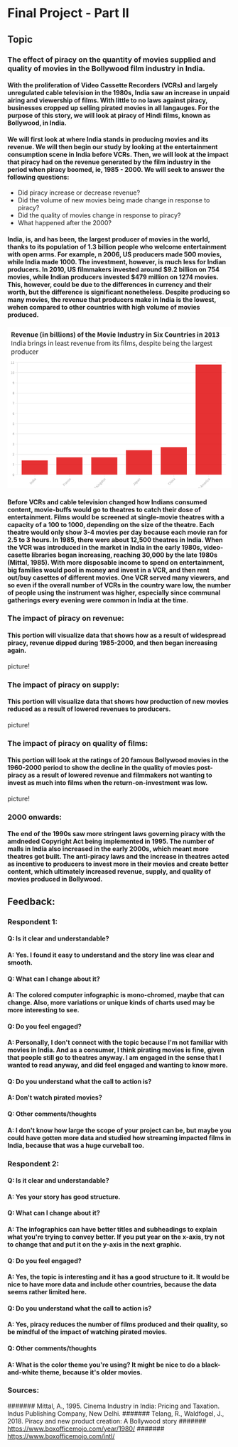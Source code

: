 # Final Project - Part II

## Topic 

### The effect of piracy on the quantity of movies supplied and quality of movies in the Bollywood film industry in India. 

#### With the proliferation of Video Cassette Recorders (VCRs) and largely unregulated cable television in the 1980s, India saw an increase in unpaid airing and viewership of films. With little to no laws against piracy, businesses cropped up selling pirated movies in all langauges. For the purpose of this story, we will look at piracy of Hindi films, known as Bollywood, in India. 

#### We will first look at where India stands in producing movies and its revenue. We will then begin our study by looking at the entertainment consumption scene in India before VCRs. Then, we will look at the impact that piracy had on the revenue generated by the film industry in the period when piracy boomed, ie, 1985 - 2000. We will seek to answer the following questions: 
* Did piracy increase or decrease revenue? 
* Did the volume of new movies being made change in response to piracy? 
* Did the quality of movies change in response to piracy? 
* What happened after the 2000?

#### India, is, and has been, the largest producer of movies in the world, thanks to its population of 1.3 billion people who welcome entertainment with open arms. For example, n 2006, US producers made 500 movies, while India made 1000. The investment, however, is much less for Indian producers. In 2010, US filmmakers invested around $9.2 billion on 754 movies, while Indian producers invested $479 million on 1274 movies. This, however, could be due to the differences in currency and their worth, but the difference is significant nonetheless. Despite producing so many movies, the revenue that producers make in India is the lowest, wehen compared to other countries with high volume of movies produced. 

![Revenue](revenue_countries.png)

#### Before VCRs and cable television changed how Indians consumed content, movie-buffs would go to theatres to catch their dose of entertainment. Films would be screened at single-movie theatres with a capacity of a 100 to 1000, depending on the size of the theatre. Each theatre would only show 3-4 movies per day because each movie ran for 2.5 to 3 hours. In 1985, there were about 12,500 theatres in India. When the VCR was introduced in the market in India in the early 1980s, video-casette libraries began increasing, reaching 30,000 by the late 1980s (Mittal, 1985). With more disposable income to spend on entertainment, big families would pool in money and invest in a VCR, and then rent out/buy casettes of different movies. One VCR served many viewers, and so even if the overall number of VCRs in the country ware low, the number of people using the instrument was higher, especially since communal gatherings every evening were common in India at the time.  

### The impact of piracy on revenue: 

#### This portion will visualize data that shows how as a result of widespread piracy, revenue dipped during 1985-2000, and then began increasing again. 

picture!

### The impact of piracy on supply: 

#### This portion will visualize data that shows how production of new movies reduced as a result of lowered revenues to producers. 

picture!

### The impact of piracy on quality of films: 

#### This portion will look at the ratings of 20 famous Bollywood movies in the 1960-2000 period to show the decline in the quality of movies post-piracy as a result of lowered revenue and filmmakers not wanting to invest as much into films when the return-on-investment was low. 

picture! 

### 2000 onwards: 

#### The end of the 1990s saw more stringent laws governing piracy with the amdneded Copyright Act being implemented in 1995. The number of malls in India also increased in the early 2000s, which meant more theatres got built. The anti-piracy laws and the increase in theatres acted as incentive to producers to invest more in their movies and create better content, which ultimately increased revenue, supply, and quality of movies produced in Bollywood. 

## Feedback: 

### Respondent 1: 

#### Q: Is it clear and understandable? 
#### A: Yes. I found it easy to understand and the story line was clear and smooth. 

#### Q: What can I change about it? 
#### A: The colored computer infographic is mono-chromed, maybe that can change. Also, more variations or unique kinds of charts used may be more interesting to see. 

#### Q: Do you feel engaged? 
#### A: Personally, I don't connect with the topic because I'm not familiar with movies in India. And as a consumer, I think pirating movies is fine, given that people still go to theatres anyway. I am engaged in the sense that I wanted to read anyway, and did feel engaged and wanting to know more. 

#### Q: Do you understand what the call to action is?
#### A: Don't watch pirated movies? 

#### Q: Other comments/thoughts
#### A: I don't know how large the scope of your project can be, but maybe you could have gotten more data and studied how streaming impacted films in India, because that was a huge curveball too. 

### Respondent 2: 

#### Q: Is it clear and understandable? 
#### A: Yes your story has good structure. 

#### Q: What can I change about it? 
#### A: The infographics can have better titles and subheadings to explain what you're trying to convey better. If you put year on the x-axis, try not to change that and put it on the y-axis in the next graphic. 

#### Q: Do you feel engaged? 
#### A: Yes, the topic is interesting and it has a good structure to it. It would be nice to have more data and include other countries, because the data seems rather limited here. 

#### Q: Do you understand what the call to action is?
#### A: Yes, piracy reduces the number of films produced and their quality, so be mindful of the impact of watching pirated movies. 

#### Q: Other comments/thoughts
#### A: What is the color theme you're using? It might be nice to do a black-and-white theme, because it's older movies.  


### Sources: 

####### Mittal, A., 1995. Cinema Industry in India: Pricing and Taxation. Indus Publishing Company, New Delhi.
####### Telang, R., Waldfogel, J., 2018. Piracy and new product creation: A Bollywood story
####### https://www.boxofficemojo.com/year/1980/
####### https://www.boxofficemojo.com/intl/



